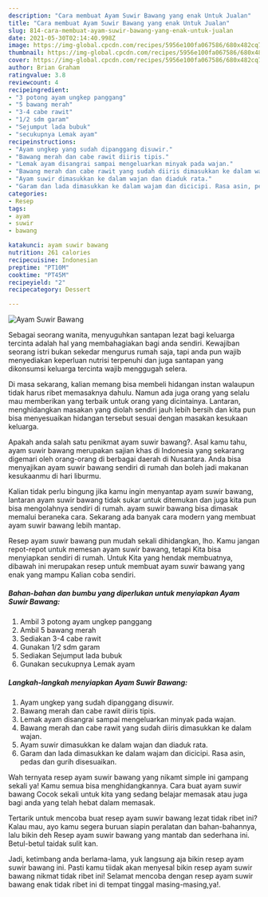 ```yaml
---
description: "Cara membuat Ayam Suwir Bawang yang enak Untuk Jualan"
title: "Cara membuat Ayam Suwir Bawang yang enak Untuk Jualan"
slug: 814-cara-membuat-ayam-suwir-bawang-yang-enak-untuk-jualan
date: 2021-05-30T02:14:40.998Z
image: https://img-global.cpcdn.com/recipes/5956e100fa067586/680x482cq70/ayam-suwir-bawang-foto-resep-utama.jpg
thumbnail: https://img-global.cpcdn.com/recipes/5956e100fa067586/680x482cq70/ayam-suwir-bawang-foto-resep-utama.jpg
cover: https://img-global.cpcdn.com/recipes/5956e100fa067586/680x482cq70/ayam-suwir-bawang-foto-resep-utama.jpg
author: Brian Graham
ratingvalue: 3.8
reviewcount: 4
recipeingredient:
- "3 potong ayam ungkep panggang"
- "5 bawang merah"
- "3-4 cabe rawit"
- "1/2 sdm garam"
- "Sejumput lada bubuk"
- "secukupnya Lemak ayam"
recipeinstructions:
- "Ayam ungkep yang sudah dipanggang disuwir."
- "Bawang merah dan cabe rawit diiris tipis."
- "Lemak ayam disangrai sampai mengeluarkan minyak pada wajan."
- "Bawang merah dan cabe rawit yang sudah diiris dimasukkan ke dalam wajan."
- "Ayam suwir dimasukkan ke dalam wajan dan diaduk rata."
- "Garam dan lada dimasukkan ke dalam wajam dan dicicipi. Rasa asin, pedas dan gurih disesuaikan."
categories:
- Resep
tags:
- ayam
- suwir
- bawang

katakunci: ayam suwir bawang 
nutrition: 261 calories
recipecuisine: Indonesian
preptime: "PT10M"
cooktime: "PT45M"
recipeyield: "2"
recipecategory: Dessert

---
```



![Ayam Suwir Bawang](https://img-global.cpcdn.com/recipes/5956e100fa067586/680x482cq70/ayam-suwir-bawang-foto-resep-utama.jpg)

Sebagai seorang wanita, menyuguhkan santapan lezat bagi keluarga tercinta adalah hal yang membahagiakan bagi anda sendiri. Kewajiban seorang istri bukan sekedar mengurus rumah saja, tapi anda pun wajib menyediakan keperluan nutrisi terpenuhi dan juga santapan yang dikonsumsi keluarga tercinta wajib menggugah selera.

Di masa  sekarang, kalian memang bisa membeli hidangan instan walaupun tidak harus ribet memasaknya dahulu. Namun ada juga orang yang selalu mau memberikan yang terbaik untuk orang yang dicintainya. Lantaran, menghidangkan masakan yang diolah sendiri jauh lebih bersih dan kita pun bisa menyesuaikan hidangan tersebut sesuai dengan masakan kesukaan keluarga. 



Apakah anda salah satu penikmat ayam suwir bawang?. Asal kamu tahu, ayam suwir bawang merupakan sajian khas di Indonesia yang sekarang digemari oleh orang-orang di berbagai daerah di Nusantara. Anda bisa menyajikan ayam suwir bawang sendiri di rumah dan boleh jadi makanan kesukaanmu di hari liburmu.

Kalian tidak perlu bingung jika kamu ingin menyantap ayam suwir bawang, lantaran ayam suwir bawang tidak sukar untuk ditemukan dan juga kita pun bisa mengolahnya sendiri di rumah. ayam suwir bawang bisa dimasak memalui beraneka cara. Sekarang ada banyak cara modern yang membuat ayam suwir bawang lebih mantap.

Resep ayam suwir bawang pun mudah sekali dihidangkan, lho. Kamu jangan repot-repot untuk memesan ayam suwir bawang, tetapi Kita bisa menyiapkan sendiri di rumah. Untuk Kita yang hendak membuatnya, dibawah ini merupakan resep untuk membuat ayam suwir bawang yang enak yang mampu Kalian coba sendiri.

<!--inarticleads1-->

##### Bahan-bahan dan bumbu yang diperlukan untuk menyiapkan Ayam Suwir Bawang:

1. Ambil 3 potong ayam ungkep panggang
1. Ambil 5 bawang merah
1. Sediakan 3-4 cabe rawit
1. Gunakan 1/2 sdm garam
1. Sediakan Sejumput lada bubuk
1. Gunakan secukupnya Lemak ayam




<!--inarticleads2-->

##### Langkah-langkah menyiapkan Ayam Suwir Bawang:

1. Ayam ungkep yang sudah dipanggang disuwir.
1. Bawang merah dan cabe rawit diiris tipis.
1. Lemak ayam disangrai sampai mengeluarkan minyak pada wajan.
1. Bawang merah dan cabe rawit yang sudah diiris dimasukkan ke dalam wajan.
1. Ayam suwir dimasukkan ke dalam wajan dan diaduk rata.
1. Garam dan lada dimasukkan ke dalam wajam dan dicicipi. Rasa asin, pedas dan gurih disesuaikan.




Wah ternyata resep ayam suwir bawang yang nikamt simple ini gampang sekali ya! Kamu semua bisa menghidangkannya. Cara buat ayam suwir bawang Cocok sekali untuk kita yang sedang belajar memasak atau juga bagi anda yang telah hebat dalam memasak.

Tertarik untuk mencoba buat resep ayam suwir bawang lezat tidak ribet ini? Kalau mau, ayo kamu segera buruan siapin peralatan dan bahan-bahannya, lalu bikin deh Resep ayam suwir bawang yang mantab dan sederhana ini. Betul-betul taidak sulit kan. 

Jadi, ketimbang anda berlama-lama, yuk langsung aja bikin resep ayam suwir bawang ini. Pasti kamu tiidak akan menyesal bikin resep ayam suwir bawang nikmat tidak ribet ini! Selamat mencoba dengan resep ayam suwir bawang enak tidak ribet ini di tempat tinggal masing-masing,ya!.

